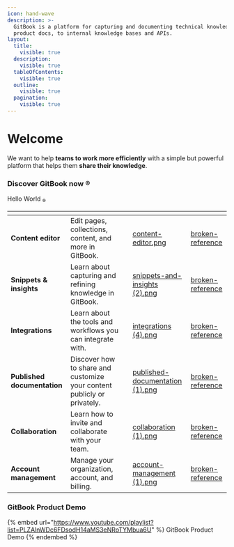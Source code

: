 ```yaml
---
icon: hand-wave
description: >-
  GitBook is a platform for capturing and documenting technical knowledge — from
  product docs, to internal knowledge bases and APIs.
layout:
  title:
    visible: true
  description:
    visible: true
  tableOfContents:
    visible: true
  outline:
    visible: true
  pagination:
    visible: true
---
```


# Welcome

We want to help **teams to work more efficiently** with a simple but powerful platform that helps them **share their knowledge**.

### Discover GitBook now ®

Hello World $_{®}$
<table data-view="cards"><thead><tr><th></th><th></th><th data-type="content-ref"></th><th data-hidden data-card-cover data-type="files"></th><th data-hidden data-card-target data-type="content-ref"></th></tr></thead><tbody><tr><td><strong>Content editor</strong></td><td>Edit pages, collections, content, and more in GitBook.</td><td></td><td><a href=".gitbook/assets/content-editor.png">content-editor.png</a></td><td><a href="broken-reference/">broken-reference</a></td></tr><tr><td><strong>Snippets &#x26; insights</strong></td><td>Learn about capturing and refining knowledge in GitBook.</td><td></td><td><a href=".gitbook/assets/snippets-and-insights (2).png">snippets-and-insights (2).png</a></td><td><a href="broken-reference/">broken-reference</a></td></tr><tr><td><strong>Integrations</strong></td><td>Learn about the tools and workflows you can integrate with.</td><td></td><td><a href=".gitbook/assets/integrations (4).png">integrations (4).png</a></td><td><a href="broken-reference/">broken-reference</a></td></tr><tr><td><strong>Published documentation</strong></td><td>Discover how to share and customize your content publicly or privately.</td><td></td><td><a href=".gitbook/assets/published-documentation (1).png">published-documentation (1).png</a></td><td><a href="broken-reference/">broken-reference</a></td></tr><tr><td><strong>Collaboration</strong></td><td>Learn how to invite and collaborate with your team.</td><td></td><td><a href=".gitbook/assets/collaboration (1).png">collaboration (1).png</a></td><td><a href="broken-reference/">broken-reference</a></td></tr><tr><td><strong>Account management</strong></td><td>Manage your organization, account, and billing.</td><td></td><td><a href=".gitbook/assets/account-management (1).png">account-management (1).png</a></td><td><a href="broken-reference/">broken-reference</a></td></tr></tbody></table>

### GitBook Product Demo

{% embed url="https://www.youtube.com/playlist?list=PLZAlnWDc6FDsodH14aMS3eNRoTYMbua6U" %}
GitBook Product Demo
{% endembed %}
